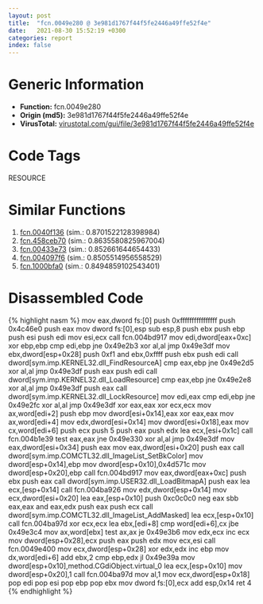 ```yaml
---
layout: post
title:  "fcn.0049e280 @ 3e981d1767f44f5fe2446a49ffe52f4e"
date:   2021-08-30 15:52:19 +0300
categories: report
index: false
---
```


# Generic Information
- **Function:** fcn.0049e280
- **Origin (md5):** 3e981d1767f44f5fe2446a49ffe52f4e
- **VirusTotal:** [virustotal.com/gui/file/3e981d1767f44f5fe2446a49ffe52f4e][virustotal_ref]

# Code Tags
<span class="tag" id="RESOURCE">RESOURCE</span>


# Similar Functions

1. [fcn.0040f136][similar_1_ref] (sim.: 0.8701522128398984)
2. [fcn.458ceb70][similar_2_ref] (sim.: 0.8635580825967004)
3. [fcn.00433e73][similar_3_ref] (sim.: 0.852661644654433)
4. [fcn.004097f6][similar_4_ref] (sim.: 0.8505514956558529)
5. [fcn.1000bfa0][similar_5_ref] (sim.: 0.8494859102543401)


# Disassembled Code

{% highlight nasm %}
mov eax,dword fs:[0]
push 0xffffffffffffffff
push 0x4c46e0
push eax
mov dword fs:[0],esp
sub esp,8
push ebx
push ebp
push esi
push edi
mov esi,ecx
call fcn.004bd917
mov edi,dword[eax+0xc]
xor ebp,ebp
cmp edi,ebp
jne 0x49e2b3
xor al,al
jmp 0x49e3df
mov ebx,dword[esp+0x28]
push 0xf1
and ebx,0xffff
push ebx
push edi
call dword[sym.imp.KERNEL32.dll_FindResourceA]
cmp eax,ebp
jne 0x49e2d5
xor al,al
jmp 0x49e3df
push eax
push edi
call dword[sym.imp.KERNEL32.dll_LoadResource]
cmp eax,ebp
jne 0x49e2e8
xor al,al
jmp 0x49e3df
push eax
call dword[sym.imp.KERNEL32.dll_LockResource]
mov edi,eax
cmp edi,ebp
jne 0x49e2fc
xor al,al
jmp 0x49e3df
xor eax,eax
xor ecx,ecx
mov ax,word[edi+2]
push ebp
mov dword[esi+0x14],eax
xor eax,eax
mov ax,word[edi+4]
mov edx,dword[esi+0x14]
mov dword[esi+0x18],eax
mov cx,word[edi+6]
push ecx
push 5
push eax
push edx
lea ecx,[esi+0x1c]
call fcn.004b1e39
test eax,eax
jne 0x49e330
xor al,al
jmp 0x49e3df
mov eax,dword[esi+0x34]
push eax
mov eax,dword[esi+0x20]
push eax
call dword[sym.imp.COMCTL32.dll_ImageList_SetBkColor]
mov dword[esp+0x14],ebp
mov dword[esp+0x10],0x4d571c
mov dword[esp+0x20],ebp
call fcn.004bd917
mov eax,dword[eax+0xc]
push ebx
push eax
call dword[sym.imp.USER32.dll_LoadBitmapA]
push eax
lea ecx,[esp+0x14]
call fcn.004ba926
mov edx,dword[esp+0x14]
mov ecx,dword[esi+0x20]
lea eax,[esp+0x10]
push 0xc0c0c0
neg eax
sbb eax,eax
and eax,edx
push eax
push ecx
call dword[sym.imp.COMCTL32.dll_ImageList_AddMasked]
lea ecx,[esp+0x10]
call fcn.004ba97d
xor ecx,ecx
lea ebx,[edi+8]
cmp word[edi+6],cx
jbe 0x49e3c4
mov ax,word[ebx]
test ax,ax
je 0x49e3b6
mov edx,ecx
inc ecx
mov dword[esp+0x28],ecx
push eax
push edx
mov ecx,esi
call fcn.0049e400
mov ecx,dword[esp+0x28]
xor edx,edx
inc ebp
mov dx,word[edi+6]
add ebx,2
cmp ebp,edx
jl 0x49e39a
mov dword[esp+0x10],method.CGdiObject.virtual_0
lea ecx,[esp+0x10]
mov dword[esp+0x20],1
call fcn.004ba97d
mov al,1
mov ecx,dword[esp+0x18]
pop edi
pop esi
pop ebp
pop ebx
mov dword fs:[0],ecx
add esp,0x14
ret 4
{% endhighlight %}


[similar_1_ref]: /report/fcn.0040f136@44e1ffcf4e71f4505c09d520fd75f1e4
[similar_2_ref]: /report/fcn.458ceb70@284c9c9722cef7520dddfe58806fd72f
[similar_3_ref]: /report/fcn.00433e73@418e0921f3a9bd4f5bc0dcc59623b5a1
[similar_4_ref]: /report/fcn.004097f6@418e0921f3a9bd4f5bc0dcc59623b5a1
[similar_5_ref]: /report/fcn.1000bfa0@4c3818fdf32d89a09257dbc9d3e142ea
[virustotal_ref]: https://www.virustotal.com/gui/file/3e981d1767f44f5fe2446a49ffe52f4e
